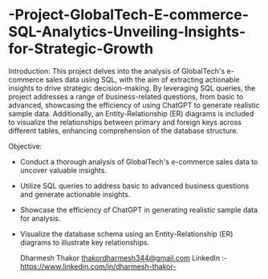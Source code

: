 # -Project-GlobalTech-E-commerce-SQL-Analytics-Unveiling-Insights-for-Strategic-Growth

Introduction:
This project delves into the analysis of GlobalTech's e-commerce sales data using SQL, with the aim of extracting actionable insights to drive strategic decision-making. By leveraging SQL queries, the project addresses a range of business-related questions, from basic to advanced, showcasing the efficiency of using ChatGPT to generate realistic sample data. Additionally, an Entity-Relationship (ER) diagrams is included to visualize the relationships between primary and foreign keys across different tables, enhancing comprehension of the database structure.

Objective:

- Conduct a thorough analysis of GlobalTech's e-commerce sales data to uncover valuable insights.
- Utilize SQL queries to address basic to advanced business questions and generate actionable insights.
- Showcase the efficiency of ChatGPT in generating realistic sample data for analysis.
- Visualize the database schema using an Entity-Relationship (ER) diagrams to illustrate key relationships.

   Dharmesh Thakor
  thakordharmesh344@gmail.com
  LinkedIn :- https://www.linkedin.com/in/dharmesh-thakor-
